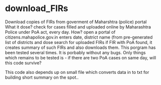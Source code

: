# download_FIRs
Download copies of FIRs from goverment of Maharshtra (police) portal
What it dose?
  check for cases filled and uploaded online by Maharashtra Police under PoA act, every day. 
How?
  open a portal of citizens.mahapolice.gov.in
  enters date, district name (from pre-generated list of districts and dose search for uploaded FIRs
  if FIR with PoA found, it creates summary of such FIRs and also downloads them.
This porgram has been tested several times. It is porbably without any bugs. 
Only things which remains to be tested is - if there are two PoA cases on same day, 
will this code survive?

This code also depends up on small file which converts data in to txt for building short summary on the spot.. 
